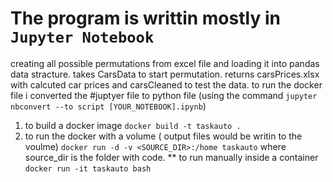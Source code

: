  # The program is writtin mostly in `Jupyter Notebook`
 
 
 creating all possible permutations from excel file and loading it into pandas data stracture.
 takes CarsData to start permutation.
 returns carsPrices.xlsx with calcuted car prices and carsCleaned to test the data.
 to run the docker file i converted the #juptyer file to python file (using the command `jupyter nbconvert --to script [YOUR_NOTEBOOK].ipynb`)
 
 1. to build a docker image `docker build -t taskauto .`
 2. to run the docker with a volume ( output files would be writin to the voulme) `docker run -d -v <SOURCE_DIR>:/home taskauto` where source_dir is the folder with code.
 ** to run manually inside a container `docker run -it taskauto bash`


